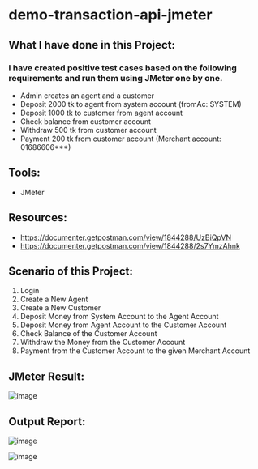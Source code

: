 # demo-transaction-api-jmeter

## What I have done in this Project:
### I have created positive test cases based on the following requirements and run them using JMeter one by one.
- Admin creates an agent and a customer
- Deposit 2000 tk to agent from system account (fromAc: SYSTEM)
- Deposit 1000 tk to customer from agent account
- Check balance from customer account
- Withdraw 500 tk from customer account
- Payment 200 tk from customer account (Merchant account: 01686606***)

## Tools: 
- JMeter

## Resources:
- https://documenter.getpostman.com/view/1844288/UzBiQpVN
- https://documenter.getpostman.com/view/1844288/2s7YmzAhnk

## Scenario of this Project:
1. Login
2. Create a New Agent
3. Create a New Customer
4. Deposit Money from System Account to the Agent Account
5. Deposit Money from Agent Account to the Customer Account
6. Check Balance of the Customer Account
7. Withdraw the Money from the Customer Account
8. Payment from the Customer Account to the given Merchant Account

## JMeter Result:
![image](https://github.com/AshrafUAsif/demo-transaction-api-jmeter/assets/108550504/cb1ead2e-ca49-403a-9e3b-38ba2ba8d926)

## Output Report: 
![image](https://github.com/AshrafUAsif/demo-transaction-api-jmeter/assets/108550504/65316841-6416-4633-8bd2-06f4c3f4bfac)

![image](https://github.com/AshrafUAsif/demo-transaction-api-jmeter/assets/108550504/1cfe136f-8349-400c-9607-7b1c66139856)

